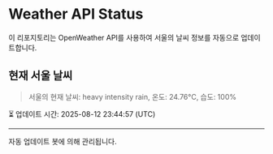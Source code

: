 
# Weather API Status

이 리포지토리는 OpenWeather API를 사용하여 서울의 날씨 정보를 자동으로 업데이트합니다.

## 현재 서울 날씨
> 서울의 현재 날씨: heavy intensity rain, 온도: 24.76°C, 습도: 100%

⏳ 업데이트 시간: 2025-08-12 23:44:57 (UTC)

---
자동 업데이트 봇에 의해 관리됩니다.
